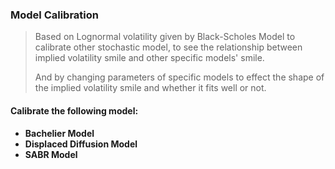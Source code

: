 ### Model Calibration


> Based on Lognormal volatility given by Black-Scholes Model to calibrate other stochastic model, to see the relationship between implied volatility smile and other specific models' smile. 
> 
> And by changing parameters of specific models to effect the shape of the implied volatility smile and whether it fits well or not.


#### Calibrate the following model:

- **Bachelier Model**
- **Displaced Diffusion Model**
- **SABR Model**

